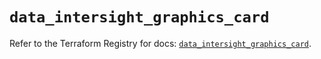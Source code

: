 # `data_intersight_graphics_card`

Refer to the Terraform Registry for docs: [`data_intersight_graphics_card`](https://registry.terraform.io/providers/ciscodevnet/intersight/1.0.71/docs/data-sources/graphics_card).
